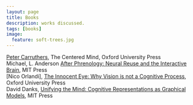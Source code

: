 ```yaml
---
layout: page
title: Books
description: works discussed.
tags: [books]
image:
  feature: soft-trees.jpg
---
```



[Peter Carruthers](http://faculty.philosophy.umd.edu/pcarruthers/#), The Centered Mind, Oxford University Press    
Michael, L. Anderson [After Phrenology: Neural Reuse and the Interactive Brain](http://mitpress.mit.edu/books/after-phrenology), MIT Press   
[Nico Orlandi], [The Innocent Eye: Why Vision is not a Cognitive Process](http://ukcatalogue.oup.com/product/9780199375035.do), Oxford University Press     
David Danks, [Unifying the Mind: Cognitive Representations as Graphical Models](http://mitpress.mit.edu/authors/david-danks), MIT Press    
